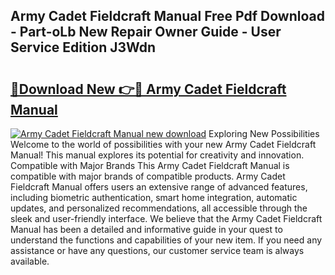 ## Army Cadet Fieldcraft Manual Free Pdf Download - Part-oLb New Repair Owner Guide - User Service Edition J3Wdn

# <h2><a href="http://bc98546.oget.top/?id=Army+Cadet+Fieldcraft+Manual">🔗Download New 👉🔴 Army Cadet Fieldcraft Manual</a></h2>

[![Army Cadet Fieldcraft Manual new download](https://i.imgur.com/5g1atiW.png)](http://bc98546.oget.top/?id=Army+Cadet+Fieldcraft+Manual)
Exploring New Possibilities Welcome to the world of possibilities with your new Army Cadet Fieldcraft Manual! This manual explores its potential for creativity and innovation. Compatible with Major Brands This Army Cadet Fieldcraft Manual is compatible with major brands of compatible products. Army Cadet Fieldcraft Manual offers users an extensive range of advanced features, including biometric authentication, smart home integration, automatic updates, and personalized recommendations, all accessible through the sleek and user-friendly interface. We believe that the Army Cadet Fieldcraft Manual has been a detailed and informative guide in your quest to understand the functions and capabilities of your new item. If you need any assistance or have any questions, our customer service team is always available.

